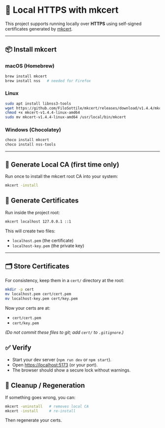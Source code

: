 # 🔐 Local HTTPS with mkcert

This project supports running locally over **HTTPS** using self-signed certificates generated by [mkcert](https://github.com/FiloSottile/mkcert).

---

## 📦 Install mkcert

### macOS (Homebrew)
```sh
brew install mkcert
brew install nss   # needed for Firefox
```

### Linux
```sh
sudo apt install libnss3-tools
wget https://github.com/FiloSottile/mkcert/releases/download/v1.4.4/mkcert-v1.4.4-linux-amd64
chmod +x mkcert-v1.4.4-linux-amd64
sudo mv mkcert-v1.4.4-linux-amd64 /usr/local/bin/mkcert
```

### Windows (Chocolatey)
```powershell
choco install mkcert
choco install nss-tools
```

---

## 🔑 Generate Local CA (first time only)

Run once to install the mkcert root CA into your system:

```sh
mkcert -install
```


## 📜 Generate Certificates

Run inside the project root:

```sh
mkcert localhost 127.0.0.1 ::1
```

This will create two files:
- `localhost.pem` (the certificate)
- `localhost-key.pem` (the private key)

---

## 🗂️ Store Certificates

For consistency, keep them in a `cert/` directory at the root:

```sh
mkdir -p cert
mv localhost.pem cert/cert.pem
mv localhost-key.pem cert/key.pem
```

Now your certs are at:
- `cert/cert.pem`
- `cert/key.pem`

*(Do not commit these files to git; add `cert/` to `.gitignore`.)*


## ✅ Verify

- Start your dev server (`npm run dev` or `npm start`).  
- Open [https://localhost:5173](https://localhost:5173) (or your port).  
- The browser should show a secure lock without warnings.  


## 🧹 Cleanup / Regeneration

If something goes wrong, you can:
```sh
mkcert -uninstall   # removes local CA
mkcert -install     # re-install
```
Then regenerate your certs.